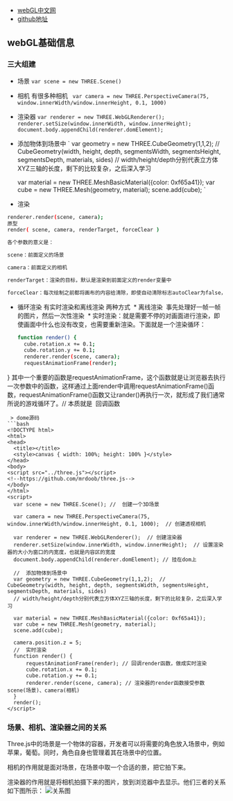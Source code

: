 * [webGL中文网](http://www.hewebgl.com/article/getarticle/27)
* [github地址](https://github.com/mrdoob/three.js)
## webGL基础信息
### 三大组建
* 场景
`var scene = new THREE.Scene()`
* 相机
有很多种相机
` var camera = new THREE.PerspectiveCamera(75, window.innerWidth/window.innerHeight, 0.1, 1000)`
* 渲染器
`var renderer = new THREE.WebGLRenderer();
renderer.setSize(window.innerWidth, window.innerHeight);
document.body.appendChild(renderer.domElement);
`
* 添加物体到场景中
`
var geometry = new THREE.CubeGeometry(1,1,2);  //  CubeGeometry(width, height, depth, segmentsWidth, segmentsHeight, segmentsDepth, materials, sides)
    // width/height/depth分别代表立方体XYZ三轴的长度，剩下的比较复杂，之后深入学习

    var material = new THREE.MeshBasicMaterial({color: 0xf65a41});
    var cube = new THREE.Mesh(geometry, material);
    scene.add(cube);
`
* 渲染

```bash
renderer.render(scene, camera);
原型
render( scene, camera, renderTarget, forceClear )

各个参数的意义是：

scene：前面定义的场景

camera：前面定义的相机

renderTarget：渲染的目标，默认是渲染到前面定义的render变量中

forceClear：每次绘制之前都将画布的内容给清除，即使自动清除标志autoClear为false，也会清除。
```
* 循环渲染
有实时渲染和离线渲染 两种方式
  * 离线渲染  事先处理好一帧一帧的图片，然后一次性渲染
  * 实时渲染：就是需要不停的对画面进行渲染，即使画面中什么也没有改变，也需要重新渲染。下面就是一个渲染循环：
  ```bash
  function render() {
    cube.rotation.x += 0.1;
    cube.rotation.y += 0.1;
    renderer.render(scene, camera);
    requestAnimationFrame(render);
}
其中一个重要的函数是requestAnimationFrame，这个函数就是让浏览器去执行一次参数中的函数，这样通过上面render中调用requestAnimationFrame()函数，requestAnimationFrame()函数又让rander()再执行一次，就形成了我们通常所说的游戏循环了。// 本质就是
  回调函数
  ```
  > dome源码
```bash
<!DOCTYPE html>
<html>
<head>
    <title></title>
    <style>canvas { width: 100%; height: 100% }</style>
</head>
<body>
<script src="../three.js"></script>
<!--https://github.com/mrdoob/three.js-->
</body>
</html>
<script>
    var scene = new THREE.Scene(); //  创建一个3D场景

    var camera = new THREE.PerspectiveCamera(75, window.innerWidth/window.innerHeight, 0.1, 1000);  // 创建透视相机

    var renderer = new THREE.WebGLRenderer();  // 创建渲染器
    renderer.setSize(window.innerWidth, window.innerHeight);  // 设置渲染器的大小为窗口的内宽度，也就是内容区的宽度
    document.body.appendChild(renderer.domElement); // 挂在dom上

    //  添加物体到场景中
    var geometry = new THREE.CubeGeometry(1,1,2);  //  CubeGeometry(width, height, depth, segmentsWidth, segmentsHeight, segmentsDepth, materials, sides)
    // width/height/depth分别代表立方体XYZ三轴的长度，剩下的比较复杂，之后深入学习

    var material = new THREE.MeshBasicMaterial({color: 0xf65a41});
    var cube = new THREE.Mesh(geometry, material);
    scene.add(cube);

    camera.position.z = 5;
    //  实时渲染
    function render() {
        requestAnimationFrame(render); // 回调render函数，做成实时渲染
        cube.rotation.x += 0.1;
        cube.rotation.y += 0.1;
        renderer.render(scene, camera); // 渲染器的render函数接受参数 scene(场景)、camera(相机)
    }
    render();
</script>
```
### 场景、相机、渲染器之间的关系
Three.js中的场景是一个物体的容器，开发者可以将需要的角色放入场景中，例如苹果，葡萄。同时，角色自身也管理着其在场景中的位置。

相机的作用就是面对场景，在场景中取一个合适的景，把它拍下来。

渲染器的作用就是将相机拍摄下来的图片，放到浏览器中去显示。他们三者的关系如下图所示：
![关系图](http://www.hewebgl.com/attached/image/20130810/20130810150021_257.jpg)
